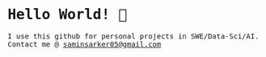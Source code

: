 <h1><samp>Hello World! 👋</samp></h1>

<samp>I use this github for personal projects in SWE/Data-Sci/AI. Contact me @ saminsarker05@gmail.com</samp>
